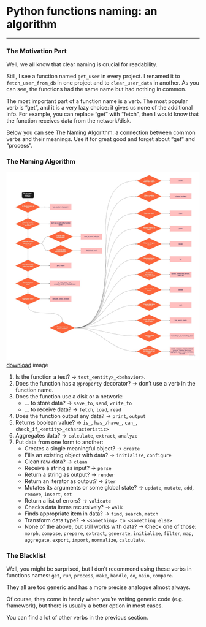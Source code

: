 # Python functions naming: an algorithm
____
### The Motivation Part
Well, we all know that clear naming is crucial for readability.

Still, I see a function named `get_user` in every project. I renamed it to `fetch_user_from_db` in one project and to `clear_user_data` in another. As you can see, the functions had the same name but had nothing in common.

The most important part of a function name is a verb. The most popular verb is “get”, and it is a very lazy choice: it gives us none of the additional info. For example, you can replace “get” with “fetch”, then I would know that the function receives data from the network/disk.

Below you can see The Naming Algorithm: a connection between common verbs and their meanings. Use it for great good and forget about “get” and “process”.
### The Naming Algorithm
![image with algorithm](assets/img/full_image.jpeg)
[download](assets/img/full_image.jpeg) image

1. Is the function a test? -> `test_<entity>_<behavior>`.
2. Does the function has a `@property` decorator? -> don’t use a verb in the function name.
3. Does the function use a disk or a network:
   - … to store data? -> `save_to`, `send`, `write_to`
   - … to receive data? -> `fetch`, `load`, `read`
4. Does the function output any data? -> `print`, `output`
5. Returns boolean value? -> `is_`, `has_/have_`, `can_`, `check_if_<entity>_<characteristic>`
6. Aggregates data? -> `calculate`, `extract`, `analyze`
7. Put data from one form to another:
    - Creates a single meaningful object? -> `create`
    - Fills an existing object with data? -> `initialize`, `configure`
    - Clean raw data? -> `clean`
    - Receive a string as input? -> `parse`
    - Return a string as output? -> `render`
    - Return an iterator as output? -> `iter`
    - Mutates its arguments or some global state? -> `update`, `mutate`, `add`, `remove`, `insert`, `set`
    - Return a list of errors? -> `validate`
    - Checks data items recursively? -> `walk`
    - Finds appropriate item in data? -> `find`, `search`, `match`
    - Transform data type? -> `<something>_to_<something_else>`
    - None of the above, but still works with data? -> Check one of those: `morph`, `compose`, `prepare`, `extract`, `generate`, `initialize`, `filter`, `map`, `aggregate`, `export`, `import`, `normalize`, `calculate`.
### The Blacklist

Well, you might be surprised, but I don’t recommend using these verbs in functions names: `get`, `run`, `process`, `make`, `handle`, `do`, `main`, `compare`.

They all are too generic and has a more precise analogue almost always.

Of course, they come in handy when you’re writing generic code (e.g. framework), but there is usually a better option in most cases.

You can find a lot of other verbs in the previous section.
